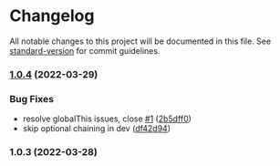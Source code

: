 # Changelog

All notable changes to this project will be documented in this file. See [standard-version](https://github.com/conventional-changelog/standard-version) for commit guidelines.

### [1.0.4](https://github.com/miii/y-google-cast/compare/v1.0.3...v1.0.4) (2022-03-29)


### Bug Fixes

* resolve globalThis issues, close [#1](https://github.com/miii/y-google-cast/issues/1) ([2b5dff0](https://github.com/miii/y-google-cast/commit/2b5dff0f1c223f26790a3045f02d7e753d5f54f4))
* skip optional chaining in dev ([df42d94](https://github.com/miii/y-google-cast/commit/df42d94d69e0cd57d3c5202956a22f0863726d8f))

### 1.0.3 (2022-03-28)